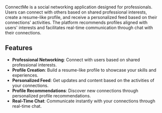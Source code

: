 ConnectMe is a social networking application designed for professionals. Users can connect with others based on shared professional interests, create a resume-like profile, and receive a personalized feed based on their connections' activities. The platform recommends profiles aligned with users' interests and facilitates real-time communication through chat with their connections.

## Features

- **Professional Networking**: Connect with users based on shared professional interests.
- **Profile Creation**: Build a resume-like profile to showcase your skills and experiences.
- **Personalized Feed**: Get updates and content based on the activities of your connections.
- **Profile Recommendations**: Discover new connections through personalized profile recommendations.
- **Real-Time Chat**: Communicate instantly with your connections through real-time chat.

